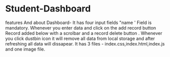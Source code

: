 # Student-Dashboard
features And about Dashboard-
It has four input fields "name ' Field is  mandatory.
Whenever you enter data and click on the add record button Record added below with a scrolbar and a record delete button .
Whenever you click dustbin icon it will remove all data from local storage and after refreshing all data will dissapear.
It has 3 files - index.css,index.html,index.js and one image file.
